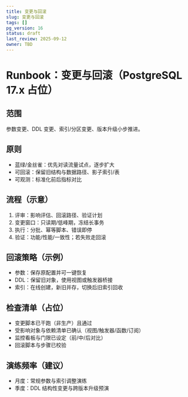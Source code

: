 ```yaml
---
title: 变更与回滚
slug: 变更与回滚
tags: []
pg_version: 16
status: draft
last_review: 2025-09-12
owner: TBD
---
```


# Runbook：变更与回滚（PostgreSQL 17.x 占位）

## 范围

参数变更、DDL 变更、索引/分区变更、版本升级小步推进。

## 原则

- 蓝绿/金丝雀：优先对读流量试点，逐步扩大
- 可回滚：保留旧结构与数据路径、影子索引/表
- 可观测：标准化前后指标对比

## 流程（示意）

1) 评审：影响评估、回滚路径、验证计划
2) 变更窗口：只读期/低峰期，冻结长事务
3) 执行：分批、幂等脚本、错误即停
4) 验证：功能/性能/一致性；若失败走回滚

## 回滚策略（示例）

- 参数：保存原配置并可一键恢复
- DDL：保留旧对象，使用视图或触发器桥接
- 索引：在线创建，新旧并存，切换后旧索引回收

## 检查清单（占位）

- 变更脚本已干跑（非生产）且通过
- 受影响对象与依赖清单已确认（视图/触发器/函数/订阅）
- 监控看板与门限已设定（前/中/后对比）
- 回滚脚本与步骤已校验

## 演练频率（建议）

- 月度：常规参数与索引调整演练
- 季度：DDL 结构性变更与跨版本升级预演
